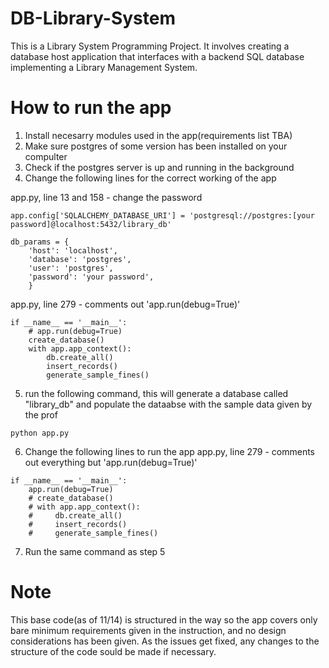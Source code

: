 # DB-Library-System
This is a Library System Programming Project. It involves creating a database host application that interfaces with a backend SQL database implementing a Library Management System.

# How to run the app
1. Install necesarry modules used in the app(requirements list TBA)
2. Make sure postgres of some version has been installed on your compulter
3. Check if the postgres server is up and running in the background
4. Change the following lines for the correct working of the app

app.py, line 13 and 158 - change the password 
```
app.config['SQLALCHEMY_DATABASE_URI'] = 'postgresql://postgres:[your password]@localhost:5432/library_db'

db_params = {
    'host': 'localhost',
    'database': 'postgres',
    'user': 'postgres',
    'password': 'your password',
    }
```

app.py, line 279 - comments out 'app.run(debug=True)'
```
if __name__ == '__main__':
    # app.run(debug=True)
    create_database()
    with app.app_context():
        db.create_all()
        insert_records()
        generate_sample_fines()
```

5. run the following command, this will generate a database called "library_db" and populate the dataabse with the sample data given by the prof
```
python app.py
```

6. Change the following lines to run the app
app.py, line 279 - comments out everything but 'app.run(debug=True)'
```
if __name__ == '__main__':
    app.run(debug=True)
    # create_database()
    # with app.app_context():
    #     db.create_all()
    #     insert_records()
    #     generate_sample_fines()
```

7. Run the same command as step 5

# Note
This base code(as of 11/14) is structured in the way so the app covers only bare minimum requirements given in the instruction, and no design considerations has been given. As the issues get fixed, any changes to the structure of the code sould be made if necessary.
